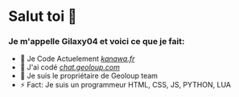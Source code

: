 # Salut toi 👋
### Je m'appelle Gilaxy04 et voici ce que je fait:

- 🔭 Je Code Actuelement *[kanawa.fr](https://kanawa.fr)*
- 🔭 J'ai codé *[chat.geoloup.com](https://chat.geoloup.com)*
- 🌱 Je suis le propriétaire de Geoloup team
- ⚡ Fact: Je suis un programmeur HTML, CSS, JS, PYTHON, LUA
